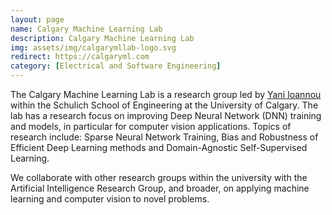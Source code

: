 ```yaml
---
layout: page
name: Calgary Machine Learning Lab
description: Calgary Machine Learning Lab
img: assets/img/calgarymllab-logo.svg
redirect: https://calgaryml.com
category: [Electrical and Software Engineering]
---
```


The Calgary Machine Learning Lab is a research group led by [Yani Ioannou](https://yani.ai) within the Schulich School of Engineering at the University of Calgary. The lab has a research focus on improving Deep Neural Network (DNN) training and models, in particular for computer vision applications. Topics of research include: Sparse Neural Network Training, Bias and Robustness of Efficient Deep Learning methods and Domain-Agnostic Self-Supervised Learning.

We collaborate with other research groups within the university with the Artificial Intelligence Research Group, and broader, on applying machine learning and computer vision to novel problems.